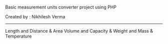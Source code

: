 Basic measurement units converter project using PHP

Created by : Nikhilesh Verma

*****************************************
Length and Distance & Area Volume and 
Capacity & Weight and Mass & Temperature
